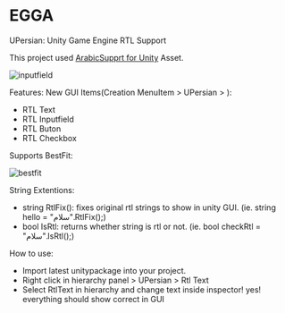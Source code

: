 # EGGA

UPersian:
Unity Game Engine RTL Support

This project used [ArabicSupprt for Unity](https://www.assetstore.unity3d.com/en/#!/content/2674) Asset.


![inputfield](https://cloud.githubusercontent.com/assets/19928031/16045524/05988ed8-325e-11e6-8be9-f919321def01.gif)


Features:
New GUI Items(Creation MenuItem > UPersian > ): 
- RTL Text
- RTL Inputfield
- RTL Buton 
- RTL Checkbox

Supports BestFit:

![bestfit](https://cloud.githubusercontent.com/assets/6388730/16043398/b79198fa-3254-11e6-83a0-4724a62712b9.PNG)


String Extentions:
- string RtlFix(): fixes original rtl strings to show in unity GUI. (ie. string hello = "سلام".RtlFix();)
- bool IsRtl: returns whether string is rtl or not. (ie. bool checkRtl = "سلام".IsRtl();)


How to use:
- Import latest unitypackage into your project.
- Right click in hierarchy panel > UPersian > Rtl Text
- Select RtlText in hierarchy and change text inside inspector! yes! everything should show correct in GUI
